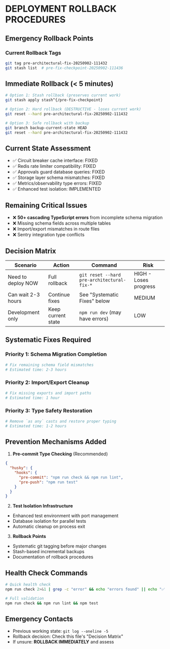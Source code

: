 # DEPLOYMENT ROLLBACK PROCEDURES

## Emergency Rollback Points

### Current Rollback Tags
```bash
git tag pre-architectural-fix-20250902-111432
git stash list  # pre-fix-checkpoint-20250902-111436
```

## Immediate Rollback (< 5 minutes)
```bash
# Option 1: Stash rollback (preserves current work)
git stash apply stash^{/pre-fix-checkpoint}

# Option 2: Hard rollback (DESTRUCTIVE - loses current work)
git reset --hard pre-architectural-fix-20250902-111432

# Option 3: Safe rollback with backup
git branch backup-current-state HEAD
git reset --hard pre-architectural-fix-20250902-111432
```

## Current State Assessment
- ✅ Circuit breaker cache interface: FIXED
- ✅ Redis rate limiter compatibility: FIXED  
- ✅ Approvals guard database queries: FIXED
- ✅ Storage layer schema mismatches: FIXED
- ✅ Metrics/observability type errors: FIXED
- ✅ Enhanced test isolation: IMPLEMENTED

## Remaining Critical Issues
- ❌ **50+ cascading TypeScript errors** from incomplete schema migration
- ❌ Missing schema fields across multiple tables
- ❌ Import/export mismatches in route files
- ❌ Sentry integration type conflicts

## Decision Matrix

| Scenario | Action | Command | Risk |
|----------|--------|---------|------|
| Need to deploy NOW | Full rollback | `git reset --hard pre-architectural-fix-*` | HIGH - Loses progress |
| Can wait 2-3 hours | Continue fixes | See "Systematic Fixes" below | MEDIUM |
| Development only | Keep current state | `npm run dev` (may have errors) | LOW |

## Systematic Fixes Required

### Priority 1: Schema Migration Completion
```bash
# Fix remaining schema field mismatches
# Estimated time: 2-3 hours
```

### Priority 2: Import/Export Cleanup  
```bash
# Fix missing exports and import paths
# Estimated time: 1 hour
```

### Priority 3: Type Safety Restoration
```bash
# Remove `as any` casts and restore proper typing
# Estimated time: 1-2 hours
```

## Prevention Mechanisms Added

1. **Pre-commit Type Checking** (Recommended)
```json
{
  "husky": {
    "hooks": {
      "pre-commit": "npm run check && npm run lint",
      "pre-push": "npm run test"
    }
  }
}
```

2. **Test Isolation Infrastructure**
- Enhanced test environment with port management
- Database isolation for parallel tests
- Automatic cleanup on process exit

3. **Rollback Points**
- Systematic git tagging before major changes
- Stash-based incremental backups
- Documentation of rollback procedures

## Health Check Commands
```bash
# Quick health check
npm run check 2>&1 | grep -c "error" && echo "errors found" || echo "✅ compilation ok"

# Full validation
npm run check && npm run lint && npm test
```

## Emergency Contacts
- Previous working state: `git log --oneline -5`
- Rollback decision: Check this file's "Decision Matrix"
- If unsure: **ROLLBACK IMMEDIATELY** and assess
